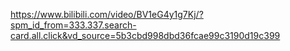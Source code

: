 https://www.bilibili.com/video/BV1eG4y1g7Kj/?spm_id_from=333.337.search-card.all.click&vd_source=5b3cbd998dbd36fcae99c3190d19c399